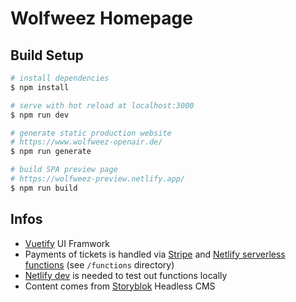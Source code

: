 # Wolfweez Homepage

## Build Setup

```bash
# install dependencies
$ npm install

# serve with hot reload at localhost:3000
$ npm run dev

# generate static production website
# https://www.wolfweez-openair.de/
$ npm run generate

# build SPA preview page
# https://wolfweez-preview.netlify.app/
$ npm run build
```

## Infos

- [Vuetify](https://vuetifyjs.com/en/) UI Framwork
- Payments of tickets is handled via [Stripe](https://stripe.com) and [Netlify serverless functions](https://www.netlify.com/products/functions/) (see `/functions` directory)
- [Netlify dev](https://www.netlify.com/products/dev/) is needed to test out functions locally
- Content comes from [Storyblok](https://www.storyblok.com/) Headless CMS
